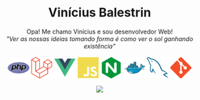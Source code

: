 <h1 align="center">
  Vinícius Balestrin
</h1>

<div align="center">
  Opa! Me chamo Vinícius e sou desenvolvedor Web!
  <br>
  <i>"Ver as nossas ideias tomando forma é como ver o sol ganhando existência"</i>
</div>

<div align="center" valign="top"><br>
  <img align="center" alt="PHP" height="50" width="50" src="https://raw.githubusercontent.com/devicons/devicon/master/icons/php/php-original.svg">
  <img align="center" alt="Laravel" height="50" width="50" src="https://raw.githubusercontent.com/devicons/devicon/master/icons/laravel/laravel-original.svg">          
  <img align="center" alt="Vue" height="50" width="50" src="https://raw.githubusercontent.com/devicons/devicon/master/icons/vuejs/vuejs-original.svg">
  <img align="center" alt="js" height="50" width="50" src="https://raw.githubusercontent.com/devicons/devicon/master/icons/javascript/javascript-plain.svg">
  <img align="center" alt="nginx" height="50" width="50" src="https://raw.githubusercontent.com/devicons/devicon/master/icons/nginx/nginx-original.svg">
  <img align="center" alt="docker" height="50" width="50" src="https://raw.githubusercontent.com/devicons/devicon/master/icons/docker/docker-original.svg">
  <img align="center" alt="mysql" height="50" width="50" src="https://raw.githubusercontent.com/devicons/devicon/master/icons/mysql/mysql-original.svg">
  <img align="center" alt="git" height="50" width="50" src="https://raw.githubusercontent.com/devicons/devicon/master/icons/git/git-original.svg">
</div><br>

<div align="center">
  <a href="https://www.linkedin.com/in/viníciusbalestrin/" target="_blank"><img src="https://img.shields.io/badge/-LinkedIn-%230077B5?style=for-the-badge&logo=linkedin&logoColor=white" target="_blank"></a>
</div>
